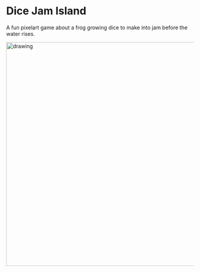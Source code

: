 # Dice Jam Island

A fun pixelart game about a frog growing dice to make into jam before the water rises.

<img src="https://user-images.githubusercontent.com/22671898/198052176-c995624b-1fa6-4a01-aa5c-4a1df433ce39.png" alt="drawing" width="600"/>
